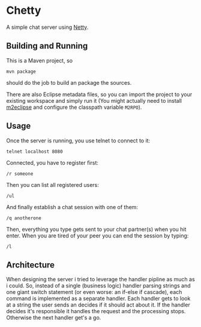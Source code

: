 # Chetty

A simple chat server using [Netty][1].

[1]: http://www.jboss.org/netty

## Building and Running

This is a Maven project, so

    mvn package

should do the job to build an package the sources.

There are also Eclipse metadata files, so you can import the project
to your existing workspace and simply run it (You might actually
need to install [m2eclipse][2] and configure the classpath variable
```M2RPO```).

[2]: http://m2eclipse.sonatype.org/

## Usage

Once the server is running, you use telnet to connect to it:

    telnet localhost 8080

Connected, you have to register first:

    /r someone

Then you can list all registered users:

    /ul

And finally establish a chat session with one of them:

    /q anotherone

Then, everything you type gets sent to your chat partner(s) when you
hit enter. When you are tired of your peer you can end the session
by typing:

    /l


## Architecture

When designing the server i tried to leverage the handler pipline as
much as i could. So, instead of a single (business logic) handler
parsing strings and one giant switch statement (or even worse: an
if-else if cascade), each command is implemented as a separate
handler. Each handler gets to look at a string the user sends an
decides if it should act about it. If the handler decides it's
responsible it handles the request and the processing stops.
Otherwise the next handler get's a go.


